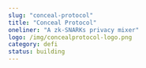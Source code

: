 ```yaml
---
slug: "conceal-protocol"
title: "Conceal Protocol"
oneliner: "A zk-SNARKs privacy mixer"
logo: /img/concealprotocol-logo.png
category: defi
status: building
---
```


